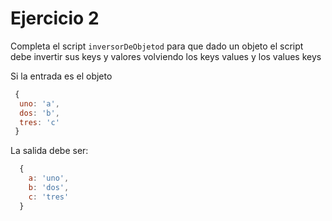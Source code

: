 # Ejercicio 2

Completa el script `inversorDeObjetod` para que dado un objeto el script debe invertir sus keys y valores volviendo los keys values y los values keys

Si la entrada es el objeto

```javascript
 {
  uno: 'a',
  dos: 'b',
  tres: 'c'
 }
```
La salida debe ser:

```javascript
  {
    a: 'uno',
    b: 'dos',
    c: 'tres'
  }
```
